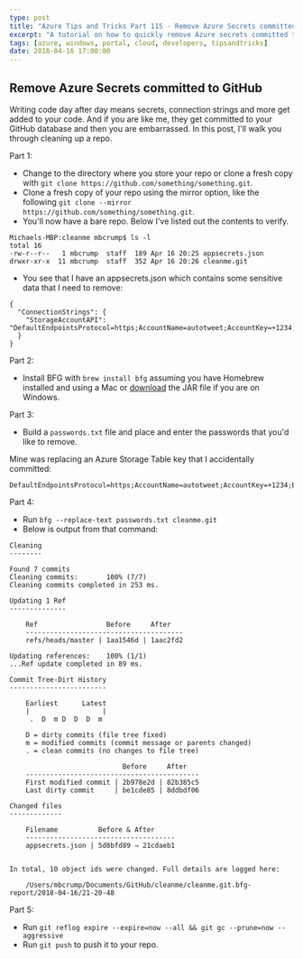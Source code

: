 ```yaml
---
type: post
title: "Azure Tips and Tricks Part 115 - Remove Azure Secrets committed to GitHub"
excerpt: "A tutorial on how to quickly remove Azure secrets committed to GitHub"
tags: [azure, windows, portal, cloud, developers, tipsandtricks]
date: 2018-04-16 17:00:00
---
```


## Remove Azure Secrets committed to GitHub

Writing code day after day means secrets, connection strings and more get added to your code. And if you are like me, they get committed to your GitHub database and then you are embarrassed. In this post, I'll walk you through cleaning up a repo. 

Part 1: 

* Change to the directory where you store your repo or clone a fresh copy with `git clone https://github.com/something/something.git`. 
* Clone a fresh copy of your repo using the mirror option, like the following `git clone --mirror https://github.com/something/something.git`. 
* You'll now have a bare repo. Below I've listed out the contents to verify. 

```text
Michaels-MBP:cleanme mbcrump$ ls -l
total 16
-rw-r--r--   1 mbcrump  staff  189 Apr 16 20:25 appsecrets.json
drwxr-xr-x  11 mbcrump  staff  352 Apr 16 20:26 cleanme.git
```

* You see that I have an appsecrets.json which contains some sensitive data that I need to remove: 

```text
{
  "ConnectionStrings": {
    "StorageAccountAPI": "DefaultEndpointsProtocol=https;AccountName=autotweet;AccountKey=+1234;EndpointSuffix=core.windows.net"
  }
}
```

Part 2:

* Install BFG with `brew install bfg` assuming you have Homebrew installed and using a Mac or [download](https://rtyley.github.io/bfg-repo-cleaner/) the JAR file if you are on Windows.

Part 3:

* Build a `passwords.txt` file and place and enter the passwords that you'd like to remove. 

Mine was replacing an Azure Storage Table key that I accidentally committed:

```text
DefaultEndpointsProtocol=https;AccountName=autotweet;AccountKey=+1234;EndpointSuffix=core.windows.net
```

Part 4:

* Run `bfg --replace-text passwords.txt cleanme.git`
* Below is output from that command:

```text
Cleaning
--------

Found 7 commits
Cleaning commits:       100% (7/7)
Cleaning commits completed in 253 ms.

Updating 1 Ref
--------------

	Ref                 Before     After   
	---------------------------------------
	refs/heads/master | 1aa1546d | 1aac2fd2

Updating references:    100% (1/1)
...Ref update completed in 89 ms.

Commit Tree-Dirt History
------------------------

	Earliest      Latest
	|                  |
	 .  D  m D  D  D  m 

	D = dirty commits (file tree fixed)
	m = modified commits (commit message or parents changed)
	. = clean commits (no changes to file tree)

	                        Before     After   
	-------------------------------------------
	First modified commit | 2b978e2d | 82b385c5
	Last dirty commit     | be1cde85 | 8ddbdf06

Changed files
-------------

	Filename          Before & After     
	-------------------------------------
	appsecrets.json | 5d8bfd89 ⇒ 21cdaeb1


In total, 10 object ids were changed. Full details are logged here:

	/Users/mbcrump/Documents/GitHub/cleanme/cleanme.git.bfg-report/2018-04-16/21-20-48
```

Part 5:

* Run `git reflog expire --expire=now --all && git gc --prune=now --aggressive`
* Run `git push` to push it to your repo.

